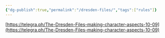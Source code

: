 ```yaml
---
{"dg-publish":true,"permalink":"/dresden-files/","tags":["rules"]}
---
```


[https://telegra.ph/The-Dresden-Files-making-character-aspects-10-09](https://telegra.ph/The-Dresden-Files-making-character-aspects-10-09)

